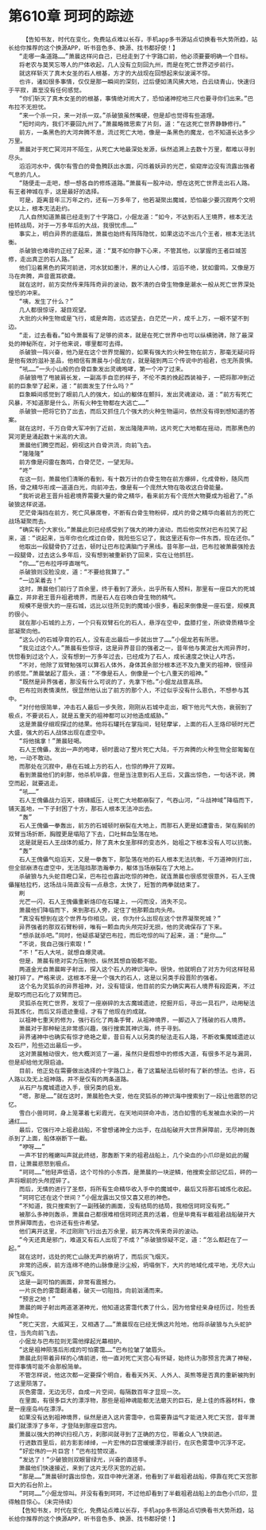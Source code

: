 # 第610章 珂珂的踪迹
        【告知书友，时代在变化，免费站点难以长存，手机app多书源站点切换看书大势所趋，站长给你推荐的这个换源APP，听书音色多、换源、找书都好使！】
       “走哪一条道路……”萧晨这样问自己，已经走到了十字路口前，他必须要要明确一个目标。
       将老农与莫笑忘等人的尸体收起，几人没有立刻回九州，而是在死亡世界迈步前行。
       就这样斩灭了真木女圣的石人根基，方才的大战现在回想起来似波澜不惊。
       也许，诸如很多事情，仅仅是那一瞬间的深刻，过后便如清风拂大地，白云绕青山，快速归于平寂，直至没有任何感觉。
       “你们斩灭了真木女圣的的根基，事情绝对闹大了，恐怕诸神挖地三尺也要寻你们出来。”巴布拉不无担忧。
       “来一个杀一只，来一对杀一双。”杀破狼虽然嘴硬，但是却也觉得有些道理。
       “短时间内，我们不要回九州了。”萧晨略微思索了片刻，道：“在这死亡世界静静修行。”
       前方，一条黑色的大河奔腾不息，流过死亡大地，像是一条黑色的魔龙，也不知道长达多少万里。
       萧晨对于死亡冥河并不陌生，从死亡大地最深处发源，纵然追溯上去数十万里，都难以寻到尽头。
       滔滔河水中，偶尔有雪白的骨鱼腾跃出水面，闪烁着妖异的光芒，偷窥岸边没有流露出强者气息的几人。
       “随便走一走吧，想一想各自的修炼道路。”萧晨有一股冲动，想在这死亡世界走出石人路。有王者神城在手，这是最好的选择。
       可是，距离昔年三万年之约，还有一万多年了，他若凝聚出魔城，恐怕最少要沉寂两个文明史以上，根本无法赴约。
       几人自然知道萧晨已经走到了十字路口，小倔龙道：“如今，不达到石人王境界，根本无法扭转战局，对于一万多年后的大战，我很忧虑……”
       事实上，明白异界的底蕴后，萧晨也始终有阵阵隐忧，如果这边不出几个王者，根本无法抗衡。
       杀破狼也难得的正经了起来，道：“莫不如你静下心来，不管其他，以掌握的王者巨城苦修，走出真正的石人路。”
       他们沿着黑色的冥河前进，河水犹如墨汁，黑的让人心悸，滔滔不绝，犹如雷鸣，又像是万马在奔腾，声音震耳欲聋。
       就在这时，前方突然传来阵阵奇异的波动，数不清的白骨生物像是潮水一般从死亡世界深处惶恐的冲来。
       “咦，发生了什么？”
       几人都很惊讶，凝目观望。
       大批的火种生物或是飞行，或是奔跑，远远望去，白茫茫一片，成千上万，一眼不望不到边。
       “走，过去看看。”如今萧晨有了足够的资本，就是在死亡世界中也可以纵横驰骋，除了最深处的神秘所在，对于他来说，哪里都可去得。
       杀破狼一阵兴奋，他乃是在这个世界觉醒的，如果有强大的火种生物在前方，那毫无疑问将是他有效的滋补圣品，他相信有萧晨与小倔龙在，就是碰到两三个传说中的祖君，也无所畏惧。
       “吼……”一头小山般的白骨巨象发出灵魂咆哮，第一个冲了过来。
       杀破狼甩了甩披肩长发，一副高手自恋的样子，不伦不类的挽起西装袖子，一把将那冲到近前的巨象举了起来，道：“前面发生了什么吗？”
       巨象瞬间感觉到了眼前几人的强大，如山的躯体在颤抖，发出灵魂波动，道：“前方有死亡风暴，不知道那是什么，所有火种生物都在大逃亡……”
       杀破狼一把将它扔了出去，而后又抓住几个强大的火种生物逼问，依然没有得到想知道的答案。
       就在这时，千万白骨大军冲到了近前，发出隆隆声响，这片死亡大地都在摇动，而那黑色的冥河更是涌起数十米高的大浪。
       萧晨他们腾空而起，俯视这片白骨洪流，向前飞去。
       “隆隆隆”
       前方像是闷雷在轰鸣，白骨茫茫，一望无际。
       “咚”
       在这一刻，萧晨他们清晰的看到，有十数万计的白骨生物在前方爆碎，化成骨粉，随风而扬，骨之精华形成一道道白光，向前冲去，像是有一个庞然大物在吸收这白骨能量。
       “我听说君王晋升祖君境界需要大量的骨之精华，看来前方有个庞然大物要成为祖君了。”杀破狼这样说道。
       茫茫骨海挡在前方，死亡风暴席卷，不断有白骨生物粉碎，成片的骨之精华向着前方的死亡战场凝聚而去。
       “确实有个大家伙。”萧晨此刻已经感受到了强大的神力波动，而后他突然对巴布拉笑了起来，道：“说起来，当年你也化成过白骨，我险些忘记了，我这里还有你一件东西，现在还你。”
       他取出一段腿骨扔了过去，顿时让巴布拉满脑门子黑线。昔年那一战，巴布拉被萧晨强抢去一段腿骨，过去这么多年后，没有想到被重新扔了回来，实在让他抓狂。
       “你……”巴布拉呼呼直喘气。
       杀破狼则没脸没皮，道：“不要给我算了。”
       “一边呆着去！”
       这时，萧晨他们前行了百余里，终于看到了源头，出乎所有人预料，那里有一座巨大的死城矗立，并非君王晋升祖君境界，而是石人在召唤白骨生物的精气。
       规模不是很大的一座石城，远比以往所见到的魔城小很多，看起来倒像是一座石堡，规模真的很小。
       就在那小石城的上方，一个只有双臂石化的石人，悬浮在空中，盘膝打坐，所欲骨质精华全部凝聚向他。
       “这么小的石城孕育的石人，没有走出最后一步就出世了……”小倔龙若有所思。
       “我见过这个人。”萧晨有些惊讶，这是异界昔日的强者之一，昔年他与黄泥台大闹异界时，恍惚看到过这个人，没有想到一万多年过去，已经成为了石人，成长速度之快让人咋舌。
       “不对，他除了双臂勉强可以算石人体外，身体其余部分根本还不及九重天的祖神，很怪异的感觉。”萧晨皱起了眉头，道：“不像是石人，倒像是一个七八重天的祖神。”
       “既然是异界强者，那没有什么可说的了，先拿下他。”小倔龙战意高昂。
       巴布拉则表情漠然，很显然他认出了前方的那个人，不过似乎没有什么恩仇，不想参与其中。
       “对付他很简单，冲击石人最后一步失败，刚刚从石城中走出，眼下他元气大伤，衰弱到了极点，不要说石人，就是五重天的祖神都可以对他造成威胁。”
       这是萧晨仔细观探过的结果。他将石罐托在掌指间，轻轻摩挲，上面的石人王烙印顿时光芒大盛，强大的石人战体出现在虚空中。
       “将他擒拿！”萧晨轻喝。
       石人王傀儡，发出一声的咆哮，顿时震动了整片死亡大陆，千万奔腾的火种生物全部匍匐在地，一动不敢动。
       而那处在沉寂中，悬在石城上方的石人，也惊的睁开了双眸。
       看到萧晨他们的刹那，他杀机毕露，但是当注意到石人王后，又露出惊色，一句话不说，腾空而起，就要逃走。
       “吼……”
       石人王傀儡战力滔天，磅礴威压，让死亡大地都崩裂了，气吞山河，“斗战神域”降临而下，铺天盖地，一下子封困了十方，那石人根本无法冲出去。
       “轰”
       石人王傀儡一拳轰出，前方的石城顿时崩裂在大地上，而那石人更是如遭雷击，架在胸前的双臂当场折断，胸膛更是塌陷了下去，口吐鲜血坠落在地。
       这是就是石人王战体的威力，除了真木女圣那样的变态外，始祖之下根本没有人可以抗衡。
       “轰”
       石人王傀儡气焰滔天，又是一拳轰下，那坠落在地的石人根本无法抗衡，千万道神则打出，但全部崩溃在虚空中，无法阻挡那浩瀚拳力，躯体当场崩裂在了大地上。
       杀破狼与九头蛇目瞪口呆，巴布拉也露出吃惊的神色，就连萧晨也很感觉很意外，石人王傀儡摧枯拉朽，这场战斗简直没有一点悬念，太快了，短暂的两拳就结束了。
       刷
       光芒一闪，石人王傀儡重新烙印在石罐上，一闪而没，消失不见。
       萧晨他们降临而下，来到那石人旁，定住了他那颗血肉头颅。
       “真没有想到在这个世界与你相见。说，你为什么出现在这个世界凝聚死城？”
       异界强者的那双石臂粉碎，唯有一颗血肉头颅完好无损，他的灵魂保存了下来。
       “想杀就杀吧。”同时，他疑惑凝望巴布拉，而后吃惊的叫了起来，道：“是你……”
       “不说，我自己强行索取！”
       “不！”石人大吼，就想自爆灵魂。
       但是，萧晨有绝对实力压制他，纵然其想自毁都不能。
       两道金光自萧晨眸子射出，探入这个石人的神识海中。很快，他就明白了对方为何这样轻易被打碎了。严格来说，这根本不是一个强大的石人，这是以另类手段晋阶的强者。
       这个名为灵狐杀的异界祖神，对，没有错误，他目前的实力确实离石人境界有段距离，不过是取巧而已石化了双臂而已。
       灵狐杀在死亡世界，发现了一座崩碎的太古魔城遗迹，挖掘开后，寻出一具石尸，动用秘法将其炼化，而后又将遗迹重组，才有了他现在的成就。
       以祖神七重天的修为，强行石化了两条手臂，从祖神境界，一脚迈入了残破的石人境界。
       萧晨对于那种秘法非常感兴趣，强行搜索其神识海，终于寻到。
       异界诸神中也确实有惊才绝艳之辈，昔日有人以另类的秘法走石人路，不断收集魔城遗迹以及石尸，险些迈出最后一步。
       这对萧晨触动很大，他大概浏览了一遍，虽然只是假想中的修炼大道，有很多不足与漏洞，但是却给他无限启迪。
       目前，他正处在需要做出选择的十字路口上，看了这篇秘法后顿时有了新的想法。也许，石人路以及无上祖神路，并不是仅有的两条道路。
       从石尸与魔城遗迹入手，很另类的启发。
       “嗯，那是……”就在这时，萧晨脸色大变，他在灵狐杀的神识海中搜索到了一段让他震怒的记忆。
       雪白小兽珂珂，身上笼罩着七彩霞光，在天地间拼命冲击，洁白如雪的毛发被血水染的一片通红……
       最后，它强行冲上祖君战船，不曾想诸神全力出手，在战船破开大世界屏障前，无尽神则轰杀到了上面，船体崩断下一截。
       “咿呀……”
       一声不甘的稚嫩叫声就此终结，那轰断下来的祖君战船上，几个染血的小爪印是如此的醒目，让萧晨悲怒到极点。
       “珂珂……”他轻声低语，这个可怜的小东西，是萧晨的一块逆鳞，他搜索全部记忆后，砰的一声将眼前的头颅捏碎了。
       而后，无情的进行了圣祭，将所有生命精华收入手中的魔城中，最后又将那石城炼化收起。
       “珂珂它还在这个世间？”小倔龙露出又惊又喜又悲的神色。
       “不知道，我只搜索到了一副残破的画面，没有结局的结局，我相信珂珂没有死。”
       被那么多神则轰杀，萧晨自己都很难相信珂珂还真的活着，但是毕竟有半截祖君战船破开大世界屏障而去，也许还有些许希望。
       他们离开这里，不过刚刚飞行出去万余里，前方再次传来奇异的波动。
       “今天还真是邪门，难道又有石人出现了不成？”杀破狼惊疑不定，道：“怎么都赶在了一起。”
       就在这时，远处的死亡山脉无声的崩坍了，而后灰飞烟灭。
       非常的迅疾，前方连绵不绝的山脉像是沙尘般，坍塌倒下，大片的地域化成平地，无尽大山灰飞烟灭。
       这是一副可怕的画面，非常有震撼力。
       一片灰色的雾霭翻涌着，破灭一切阻挡，向前汹涌而来。
       “预言之地！”
       萧晨的眸子射出两道湛湛神光，他知道这雾霭代表了什么，因为他曾经亲身经历过，险些丢掉性命。
       “死亡天宫，大威冥王，又相遇了……”萧晨现在已经无惧这片险地，他将杀破狼与九头蛇护住，当先向前飞去。
       小倔龙与巴布拉则无需他撑起光幕相护。
       “这是祖神陨落后形成的可怕雾霭……”巴布拉皱了皱眉头。
       萧晨此刻带着异样的心情前进，他一直对死亡天宫心有怀疑，始终认为那预言充满了神秘，觉得事情可能不会那般简单。
       不管怎样说，他这次都一定要探个明白，看看天外天、人外人、英熊等是否真的重新被拘到了这里陨落了。
       灰色雾霭，无边无尽，自成一片空间，每隔数百年才显现一次。
       在里面，有很多巨大的漂浮物，那些是祖神魂能都无法磨灭的巨石，是上佳的炼器材料，像是一座座岛屿在漂浮。
       如果没有达到祖神境界，纵然是进入这片雾霭中，也需要靠运气才能进入死亡天宫，昔年萧晨们就漂浮了多年，才登陆到那座巨宫内。
       萧晨以强大的神识扫视八方，刹那间就寻到了正确的方位，带着众人飞快前进。
       行进数百里后，前方影影绰绰，一片宏伟的巨宫缓缓漂浮前行，在灰色雾霭中沉浮不定。
       “好宏伟的一片巨宫！”巴布拉赞叹道。
       “发达了！”少破狼则双眼冒绿光，兴奋的直搓手。
       萧晨他们快速接近，来到了这片无尽天宫的近前。
       “那是……”萧晨顿时露出惊色，双目中神光湛湛，他看到了半截祖君战船，停靠在死亡天宫那巨大的石台阶上。
       “珂珂……”小倔龙惊叫。并没有看到珂珂，不过他却看到了半截祖君战船上的血色小爪印，显得触目惊心。（未完待续）
       【告知书友，时代在变化，免费站点难以长存，手机app多书源站点切换看书大势所趋，站长给你推荐的这个换源APP，听书音色多、换源、找书都好使！】